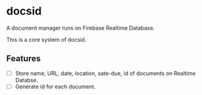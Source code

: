 # docsid
A document manager runs on Firebase Realtime Database.

This is a core system of docsid.

## Features
 - [ ] Store name, URL, date, location, sate-due, id of documents on Realtime Databse.
 - [ ] Generate id for each document.
